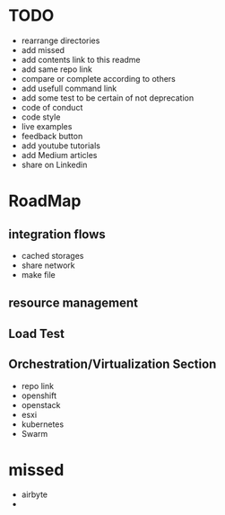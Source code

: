 # TODO

* rearrange directories
* add missed 
* add contents link to this readme
* add same repo link
* compare or complete according to others
* add usefull command link
* add some test to be certain of not deprecation
* code of conduct
* code style
* live examples
* feedback button
* add youtube tutorials
* add Medium articles
* share on Linkedin

# RoadMap

## integration flows

* cached storages
* share network
* make file

## resource management

## Load Test 

## Orchestration/Virtualization Section

* repo link
* openshift
* openstack
* esxi
* kubernetes
* Swarm

# missed

* airbyte
* 